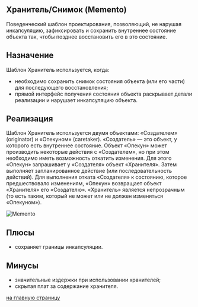 Хранитель/Снимок (Memento)
-------------------------
  Поведенческий шаблон проектирования, позволяющий, не нарушая инкапсуляцию, зафиксировать и сохранить внутреннее 
  состояние объекта так, чтобы позднее восстановить его в это состояние.
  
Назначение
-------------------------
 Шаблон Хранитель используется, когда:
 
 - необходимо сохранить снимок состояния объекта (или его части) для последующего восстановления;
 - прямой интерфейс получения состояния объекта раскрывает детали реализации и нарушает инкапсуляцию объекта.
 
 Реализация
 -------------------------
 Шаблон Хранитель используется двумя объектами: «Создателем» (originator) и «Опекуном» (caretaker). 
 «Создатель» — это объект, у которого есть внутреннее состояние. 
 Объект «Опекун» может производить некоторые действия с «Создателем», но при этом необходимо иметь возможность откатить
 изменения. Для этого «Опекун» запрашивает у «Создателя» объект «Хранителя». Затем выполняет запланированное действие 
 (или последовательность действий). Для выполнения отката «Создателя» к состоянию, которое предшествовало изменениям, 
 «Опекун» возвращает объект «Хранителя» его «Создателю». «Хранитель» является непрозрачным 
 (то есть таким, который не может или не должен изменяться «Опекуном»).
 
 ![Memento](https://upload.wikimedia.org/wikipedia/commons/1/18/Memento_design_pattern.png)

Плюсы
-------------------------
 - сохраняет границы инкапсуляции.
 
Минусы
-------------------------
 - значительные издержки при использовании хранителей;
 - скрытая плат за содержание хранителя.

 [на главную страницу](https://github.com/EvgeniyShipov/patterns)